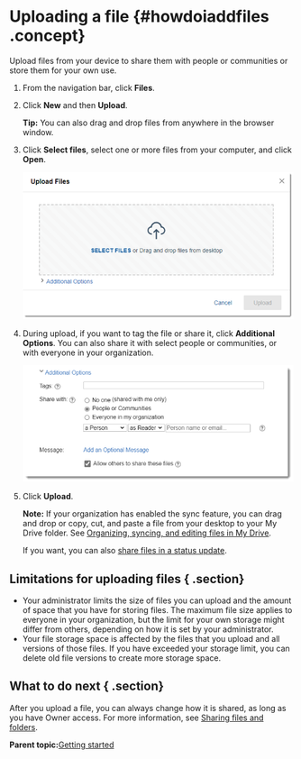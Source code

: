 # Uploading a file {#howdoiaddfiles .concept}

Upload files from your device to share them with people or communities or store them for your own use.

1.  From the navigation bar, click **Files**.
2.  Click **New** and then **Upload**.

    **Tip:** You can also drag and drop files from anywhere in the browser window.

3.  Click **Select files**, select one or more files from your computer, and click **Open**.

    ![A screenshot of options when uploading a file](images/uploadfile.png)

4.  During upload, if you want to tag the file or share it, click **Additional Options**. You can also share it with select people or communities, or with everyone in your organization.

    ![A screenshot of file sharing options during upload](images/upload_sharing.png)

5.  Click **Upload**.

    **Note:** If your organization has enabled the sync feature, you can drag and drop or copy, cut, and paste a file from your desktop to your My Drive folder. See [Organizing, syncing, and editing files in My Drive](c_files_sync_refresh.md#).

    If you want, you can also [share files in a status update](../profiles/t_pers_update_status.md).


## Limitations for uploading files { .section}

-   Your administrator limits the size of files you can upload and the amount of space that you have for storing files. The maximum file size applies to everyone in your organization, but the limit for your own storage might differ from others, depending on how it is set by your administrator.
-   Your file storage space is affected by the files that you upload and all versions of those files. If you have exceeded your storage limit, you can delete old file versions to create more storage space.

## What to do next { .section}

After you upload a file, you can always change how it is shared, as long as you have Owner access. For more information, see [Sharing files and folders](t_files_share_files_refresh.md).

**Parent topic:**[Getting started](../files/getting_started.md)

